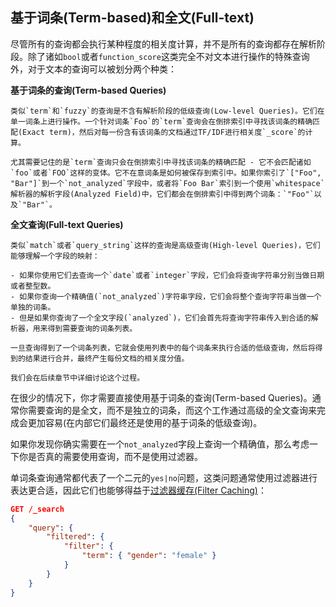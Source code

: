 ## 基于词条(Term-based)和全文(Full-text) ##

尽管所有的查询都会执行某种程度的相关度计算，并不是所有的查询都存在解析阶段。除了诸如`bool`或者`function_score`这类完全不对文本进行操作的特殊查询外，对于文本的查询可以被划分两个种类：

**基于词条的查询(Term-based Queries)**

	类似`term`和`fuzzy`的查询是不含有解析阶段的低级查询(Low-level Queries)。它们在单一词条上进行操作。一个针对词条`Foo`的`term`查询会在倒排索引中寻找该词条的精确匹配(Exact term)，然后对每一份含有该词条的文档通过TF/IDF进行相关度`_score`的计算。

	尤其需要记住的是`term`查询只会在倒排索引中寻找该词条的精确匹配 - 它不会匹配诸如`foo`或者`FOO`这样的变体。它不在意词条是如何被保存到索引中。如果你索引了`["Foo", "Bar"]`到一个`not_analyzed`字段中，或者将`Foo Bar`索引到一个使用`whitespace`解析器的解析字段(Analyzed Field)中，它们都会在倒排索引中得到两个词条：`"Foo"`以及`"Bar"`。
	
**全文查询(Full-text Queries)**

	类似`match`或者`query_string`这样的查询是高级查询(High-level Queries)，它们能够理解一个字段的映射：

	- 如果你使用它们去查询一个`date`或者`integer`字段，它们会将查询字符串分别当做日期或者整型数。
	- 如果你查询一个精确值(`not_analyzed`)字符串字段，它们会将整个查询字符串当做一个单独的词条。
	- 但是如果你查询了一个全文字段(`analyzed`)，它们会首先将查询字符串传入到合适的解析器，用来得到需要查询的词条列表。

	一旦查询得到了一个词条列表，它就会使用列表中的每个词条来执行合适的低级查询，然后将得到的结果进行合并，最终产生每份文档的相关度分值。
	
	我们会在后续章节中详细讨论这个过程。

在很少的情况下，你才需要直接使用基于词条的查询(Term-based Queries)。通常你需要查询的是全文，而不是独立的词条，而这个工作通过高级的全文查询来完成会更加容易(在内部它们最终还是使用的基于词条的低级查询)。

如果你发现你确实需要在一个`not_analyzed`字段上查询一个精确值，那么考虑一下你是否真的需要使用查询，而不是使用过滤器。

单词条查询通常都代表了一个二元的`yes|no`问题，这类问题通常使用过滤器进行表达更合适，因此它们也能够得益于[过滤器缓存(Filter Caching)](http://www.elasticsearch.org/guide/en/elasticsearch/guide/current/filter-caching.html)：

```json
GET /_search
{
    "query": {
        "filtered": {
            "filter": {
                "term": { "gender": "female" }
            }
        }
    }
}
```
